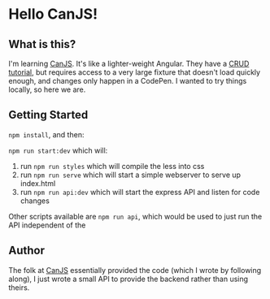 # Hello CanJS!

## What is this?
I'm learning [CanJS](https://canjs.com/). It's like a lighter-weight Angular. They have a [CRUD tutorial](https://canjs.com/doc/guides/crud-beginner.html), but requires access to a very large fixture that doesn't load quickly enough, and changes only happen in a CodePen. I wanted to try things locally, so here we are.

## Getting Started
`npm install`, and then:

`npm run start:dev` which will:
 1. run `npm run styles` which will compile the less into css
 1. run `npm run serve` which will start a simple webserver to serve up index.html
 1. run `npm run api:dev` which will start the express API and listen for code changes

Other scripts available are `npm run api`, which would be used to just run the API independent of the

## Author
The folk at [CanJS](https://canjs.com/) essentially provided the code (which I wrote by following along), I just wrote a small API to provide the backend rather than using theirs.